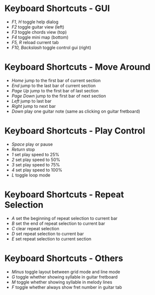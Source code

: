 # Keyboard Shortcuts - GUI
- *F1, H* toggle help dialog
- *F2* toggle guitar view (left)
- *F3* toggle chords view (top)
- *F4* toggle mini map (bottom)
- *F5, R* reload current tab
- *F10, Backslash* toggle control gui (right)

# Keyboard Shortcuts - Move Around
- *Home* jump to the first bar of current section
- *End* jump to the last bar of current section
- *Page Up* jump to the first bar of last section
- *Page Down* jump to the first bar of next section
- *Left* jump to last bar
- *Right* jump to next bar
- *Down* play one guitar note (same as clicking on guitar fretboard)

# Keyboard Shortcuts - Play Control
- *Space* play or pause
- *Return* stop
- *1* set play speed to 25%
- *2* set play speed to 50%
- *3* set play speed to 75%
- *4* set play speed to 100%
- *L* toggle loop mode

# Keyboard Shortcuts - Repeat Selection
- *A* set the beginning of repeat selection to current bar
- *B* set the end of repeat selection to current bar
- *C* clear repeat selection
- *D* set repeat selection to current bar
- *E* set repeat selection to current section

# Keyboard Shortcuts - Others
- *Minus* toggle layout between grid mode and line mode
- *G* toggle whether showing syllable in guitar fretboard
- *M* toggle whether showing syllable in melody lines
- *F* toggle whether always show fret number in guitar tab
